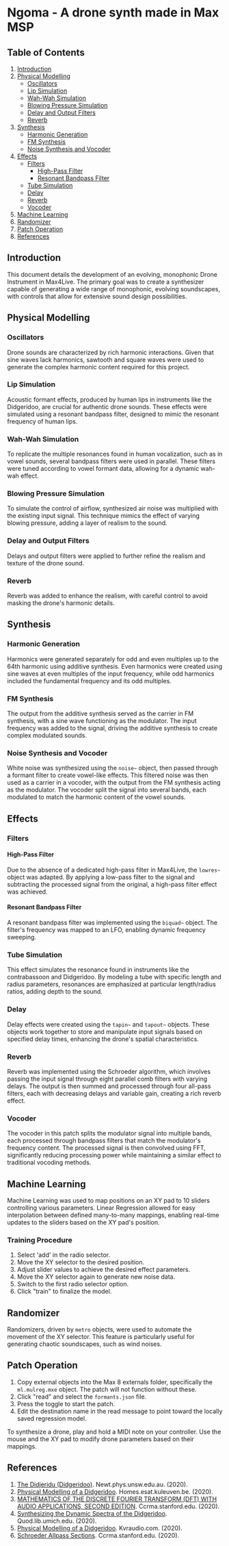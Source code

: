 # Ngoma - A drone synth made in Max MSP

## Table of Contents

1. [Introduction](#introduction)
2. [Physical Modelling](#physical-modelling)
   - [Oscillators](#oscillators)
   - [Lip Simulation](#lip-simulation)
   - [Wah-Wah Simulation](#wah-wah-simulation)
   - [Blowing Pressure Simulation](#blowing-pressure-simulation)
   - [Delay and Output Filters](#delay-and-output-filters)
   - [Reverb](#reverb)
3. [Synthesis](#synthesis)
   - [Harmonic Generation](#harmonic-generation)
   - [FM Synthesis](#fm-synthesis)
   - [Noise Synthesis and Vocoder](#noise-synthesis-and-vocoder)
4. [Effects](#effects)
   - [Filters](#filters)
     - [High-Pass Filter](#high-pass-filter)
     - [Resonant Bandpass Filter](#resonant-bandpass-filter)
   - [Tube Simulation](#tube-simulation)
   - [Delay](#delay)
   - [Reverb](#reverb)
   - [Vocoder](#vocoder)
5. [Machine Learning](#machine-learning)
6. [Randomizer](#randomizer)
7. [Patch Operation](#patch-operation)
8. [References](#references)

## Introduction

This document details the development of an evolving, monophonic Drone Instrument in Max4Live. The primary goal was to create a synthesizer capable of generating a wide range of monophonic, evolving soundscapes, with controls that allow for extensive sound design possibilities.

## Physical Modelling

### Oscillators

Drone sounds are characterized by rich harmonic interactions. Given that sine waves lack harmonics, sawtooth and square waves were used to generate the complex harmonic content required for this project.

### Lip Simulation

Acoustic formant effects, produced by human lips in instruments like the Didgeridoo, are crucial for authentic drone sounds. These effects were simulated using a resonant bandpass filter, designed to mimic the resonant frequency of human lips.

### Wah-Wah Simulation

To replicate the multiple resonances found in human vocalization, such as in vowel sounds, several bandpass filters were used in parallel. These filters were tuned according to vowel formant data, allowing for a dynamic wah-wah effect.

### Blowing Pressure Simulation

To simulate the control of airflow, synthesized air noise was multiplied with the existing input signal. This technique mimics the effect of varying blowing pressure, adding a layer of realism to the sound.

### Delay and Output Filters

Delays and output filters were applied to further refine the realism and texture of the drone sound.

### Reverb

Reverb was added to enhance the realism, with careful control to avoid masking the drone's harmonic details.

## Synthesis

### Harmonic Generation

Harmonics were generated separately for odd and even multiples up to the 64th harmonic using additive synthesis. Even harmonics were created using sine waves at even multiples of the input frequency, while odd harmonics included the fundamental frequency and its odd multiples.

### FM Synthesis

The output from the additive synthesis served as the carrier in FM synthesis, with a sine wave functioning as the modulator. The input frequency was added to the signal, driving the additive synthesis to create complex modulated sounds.

### Noise Synthesis and Vocoder

White noise was synthesized using the `noise~` object, then passed through a formant filter to create vowel-like effects. This filtered noise was then used as a carrier in a vocoder, with the output from the FM synthesis acting as the modulator. The vocoder split the signal into several bands, each modulated to match the harmonic content of the vowel sounds.

## Effects

### Filters

#### High-Pass Filter

Due to the absence of a dedicated high-pass filter in Max4Live, the `lowres~` object was adapted. By applying a low-pass filter to the signal and subtracting the processed signal from the original, a high-pass filter effect was achieved.

#### Resonant Bandpass Filter

A resonant bandpass filter was implemented using the `biquad~` object. The filter's frequency was mapped to an LFO, enabling dynamic frequency sweeping.

### Tube Simulation

This effect simulates the resonance found in instruments like the contrabassoon and Didgeridoo. By modeling a tube with specific length and radius parameters, resonances are emphasized at particular length/radius ratios, adding depth to the sound.

### Delay

Delay effects were created using the `tapin~` and `tapout~` objects. These objects work together to store and manipulate input signals based on specified delay times, enhancing the drone's spatial characteristics.

### Reverb

Reverb was implemented using the Schroeder algorithm, which involves passing the input signal through eight parallel comb filters with varying delays. The output is then summed and processed through four all-pass filters, each with decreasing delays and variable gain, creating a rich reverb effect.

### Vocoder

The vocoder in this patch splits the modulator signal into multiple bands, each processed through bandpass filters that match the modulator's frequency content. The processed signal is then convolved using FFT, significantly reducing processing power while maintaining a similar effect to traditional vocoding methods.

## Machine Learning

Machine Learning was used to map positions on an XY pad to 10 sliders controlling various parameters. Linear Regression allowed for easy interpolation between defined many-to-many mappings, enabling real-time updates to the sliders based on the XY pad's position.

### Training Procedure

1. Select 'add' in the radio selector.
2. Move the XY selector to the desired position.
3. Adjust slider values to achieve the desired effect parameters.
4. Move the XY selector again to generate new noise data.
5. Switch to the first radio selector option.
6. Click "train" to finalize the model.

## Randomizer

Randomizers, driven by `metro` objects, were used to automate the movement of the XY selector. This feature is particularly useful for generating chaotic soundscapes, such as wind noises.

## Patch Operation

1. Copy external objects into the Max 8 externals folder, specifically the `ml.mulreg.mxe` object. The patch will not function without these.
2. Click "read" and select the `formants.json` file.
3. Press the toggle to start the patch.
4. Edit the destination name in the read message to point toward the locally saved regression model.

To synthesize a drone, play and hold a MIDI note on your controller. Use the mouse and the XY pad to modify drone parameters based on their mappings.

## References

1. [The Didjeridu (Didgeridoo)](https://newt.phys.unsw.edu.au/jw/dij/dij.html). Newt.phys.unsw.edu.au. (2020).
2. [Physical Modelling of a Didgeridoo](https://homes.esat.kuleuven.be/~bdmdotbe/bdm2013/documents/doc_080327_14.10.pdf). Homes.esat.kuleuven.be. (2020).
3. [MATHEMATICS OF THE DISCRETE FOURIER TRANSFORM (DFT) WITH AUDIO APPLICATIONS, SECOND EDITION](https://ccrma.stanford.edu/~jos/mdft/). Ccrma.stanford.edu. (2020).
4. [Synthesizing the Dynamic Spectra of the Didgeridoo](https://quod.lib.umich.edu/cgi/p/pod/dod-idx/synthesizing-the-dynamic-spectra-of-the-didgeridoo.pdf?c=icmc;idno=bbp2372.2010.120). Quod.lib.umich.edu. (2020).
5. [Physical Modelling of a Didgeridoo](https://www.kvraudio.com/forum/viewtopic.php?t=218612). Kvraudio.com. (2020).
6. [Schroeder Allpass Sections](https://ccrma.stanford.edu/~jos/pasp/Schroeder_Allpass_Sections.html). Ccrma.stanford.edu. (2020).
